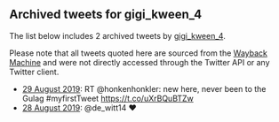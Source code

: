 ## Archived tweets for gigi_kween_4

The list below includes 2 archived tweets by
[gigi_kween_4](https://twitter.com/gigi_kween_4).

Please note that all tweets quoted here are sourced from the
[Wayback Machine](https://web.archive.org) and were not directly accessed through the Twitter API or
any Twitter client.

* [29 August 2019](https://web.archive.org/web/20190829114230/https://twitter.com/gigi_kween_4/status/1167039821518266369): RT @honkenhonkler: new here, never been to the Gulag #myfirstTweet https://t.co/uXrBQuBTZw <!--1167039821518266369-->
* [28 August 2019](https://web.archive.org/web/20190828213735/https://twitter.com/gigi_kween_4/status/1166827191302180865): @de_witt14 ❤️ <!--1166827191302180865-->
